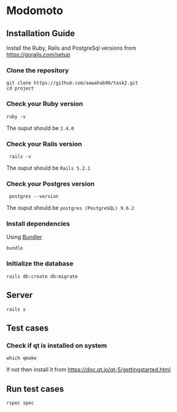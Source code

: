 # Modomoto


## Installation Guide

Install the Ruby, Rails and PostgreSql versions from https://gorails.com/setup

### Clone the repository

```shell
git clone https://github.com/aawahab90/task2.git
cd project
```

### Check your Ruby version

```shell
ruby -v
```

The ouput should be `2.4.0`

### Check your Rails version

```shell
 rails -v
```

The ouput should be `Rails 5.2.1`


### Check your Postgres version

```shell
 postgres --version
```

The ouput should be `postgres (PostgreSQL) 9.6.2`


### Install dependencies

Using [Bundler](https://github.com/bundler/bundler)

```shell
bundle
```

### Initialize the database

```shell
rails db:create db:migrate
```

## Server

```shell
rails s
```

## Test cases

### Check if qt is installed on system

```shell
which qmake
```

If not then install it from https://doc.qt.io/qt-5/gettingstarted.html

## Run test cases

```shell
rspec spec
```

